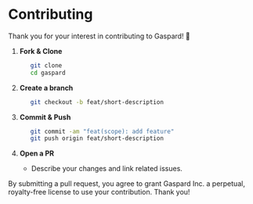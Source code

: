 # Contributing

Thank you for your interest in contributing to Gaspard! 🙌

1. **Fork & Clone**

   ```bash
      git clone
      cd gaspard
   ```

2. **Create a branch**

   ```bash
      git checkout -b feat/short-description
   ```

3. **Commit & Push**

   ```bash
      git commit -am "feat(scope): add feature"
      git push origin feat/short-description
   ```

4. **Open a PR**
   - Describe your changes and link related issues.

By submitting a pull request, you agree to grant Gaspard Inc. a perpetual, royalty-free license to use your contribution. Thank you!

